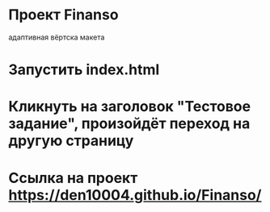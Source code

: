 # Проект Finanso
адаптивная вёртска макета

# Запустить index.html
# Кликнуть на заголовок "Тестовое задание", произойдёт переход на другую страницу

# Ссылка на проект https://den10004.github.io/Finanso/
